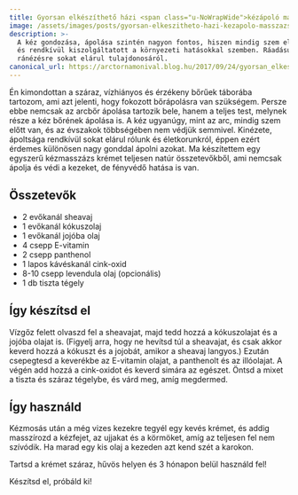 ```yaml
---
title: Gyorsan elkészíthető házi <span class="u-NoWrapWide">kézápoló masszázskrém</span>
image: /assets/images/posts/gyorsan-elkeszitheto-hazi-kezapolo-masszazskrem-social.jpg
description: >-
  A kéz gondozása, ápolása szintén nagyon fontos, hiszen mindig szem előtt van
  és rendkívül kiszolgáltatott a környezeti hatásokkal szemben. Ráadásul már első
  ránézésre sokat elárul tulajdonosáról.
canonical_url: https://arctornamonival.blog.hu/2017/09/24/gyorsan_elkeszitheto_hazi_kezapolo_masszazskrem
---
```


Én kimondottan a száraz, vízhiányos és érzékeny bőrűek táborába tartozom, ami
azt jelenti, hogy fokozott bőrápolásra van szükségem. Persze ebbe nemcsak az
arcbőr ápolása tartozik bele, hanem a teljes test, melynek része a kéz bőrének
ápolása is. A kéz ugyanúgy, mint az arc, mindig szem előtt van, és az évszakok
többségében nem védjük semmivel. Kinézete, ápoltsága rendkívül sokat elárul rólunk
és életkorunkról, éppen ezért érdemes különösen nagy gonddal ápolni azokat. Ma
készítettem egy egyszerű kézmasszázs krémet teljesen natúr összetevőkből, ami
nemcsak ápolja és védi a kezeket, de fényvédő hatása is van.

## Összetevők

*   2 evőkanál sheavaj
*   1 evőkanál kókuszolaj
*   1 evőkanál jojóba olaj
*   4 csepp E-vitamin
*   2 csepp panthenol
*   1 lapos kávéskanál cink-oxid
*   8-10 csepp levendula olaj (opcionális)
*   1 db tiszta tégely

## Így készítsd el

Vízgőz felett olvaszd fel a sheavajat, majd tedd hozzá a kókuszolajat és a
jojóba olajat is. (Figyelj arra, hogy ne hevítsd túl a sheavajat, és csak akkor
keverd hozzá a kókuszt és a jojobát, amikor a sheavaj langyos.) Ezután
csepegtesd a keverékbe az E-vitamin olajat, a panthenolt és az illóolajat. A
végén add hozzá a cink-oxidot és keverd simára az egészet. Öntsd a mixet a
tiszta és száraz tégelybe, és várd meg, amíg megdermed.

## Így használd

Kézmosás után a még vizes kezekre tegyél egy kevés krémet, és addig masszírozd a
kézfejet, az ujjakat és a körmöket, amíg az teljesen fel nem szívódik. Ha marad
egy kis olaj a kezeden azt kend szét a karokon.

Tartsd a krémet száraz, hűvös helyen és 3 hónapon belül használd fel!

Készítsd el, próbáld ki!
